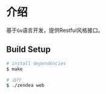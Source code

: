 # 介绍

基于`Go`语言开发，提供Restful风格接口。

## Build Setup

``` bash
# install dependencies
$ make

# 运行
$ ./zendea web
```
